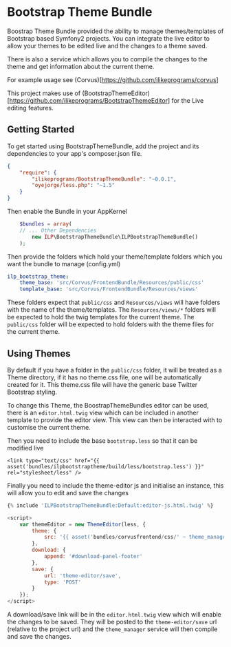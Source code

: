 Bootstrap Theme Bundle
======================

Boostrap Theme Bundle provided the ability to manage themes/templates of Bootstrap based Symfony2 projects.
You can integrate the live editor to allow your themes to be edited live and the changes to a theme saved.

There is also a service which allows you to compile the changes to the theme and get information about the current theme.

For example usage see (Corvus)[https://github.com/ilikeprograms/corvus]

This project makes use of (BootstrapThemeEditor)[https://github.com/ilikeprograms/BootstrapThemeEditor] for the Live editing features.

## Getting Started

To get started using BootstrapThemeBundle, add the project and its dependencies to your app's composer.json file.

```json
{
    "require": {
        "ilikeprograms/BootstrapThemeBundle": "~0.0.1",
        "oyejorge/less.php": "~1.5"
    }
}
```

Then enable the Bundle in your AppKernel

```php
    $bundles = array(
	// ... Other Dependencies
    	new ILP\BootstrapThemeBundle\ILPBootstrapThemeBundle()
    );
```

Then provide the folders which hold your theme/template folders which you want the bundle to manage (config.yml)

```yaml
ilp_bootstrap_theme:
    theme_base: 'src/Corvus/FrontendBundle/Resources/public/css'
    template_base: 'src/Corvus/FrontendBundle/Resources/views'
```

These folders expect that `public/css` and `Resources/views` will have folders with the name of the theme/templates.
The `Resources/views/*` folders will be expected to hold the twig templates for the current theme.
The `public/css` folder will be expected to hold folders with the theme files for the current theme.

## Using Themes

By default if you have a folder in the `public/css` folder, it will be treated as a Theme directory, if it has no theme.css file, one will be automatically created for it.
This theme.css file will have the generic base Twitter Bootstrap styling.

To change this Theme, the BoostrapThemeBundles editor can be used, there is an `editor.html.twig` view which can be included in another template to provide the editor view.
This view can then be interacted with to customise the current theme.

Then you need to include the base `bootstrap.less` so that it can be modified live

```twig
<link type="text/css" href="{{ asset('bundles/ilpbootstraptheme/build/less/bootstrap.less') }}" rel="stylesheet/less" />
```

Finally you need to include the theme-editor js and initialise an instance, this will allow you to edit and save the changes

```javascript
{% include 'ILPBootstrapThemeBundle:Default:editor-js.html.twig' %}

<script>
    var themeEditor = new ThemeEditor(less, {
        theme: {
            src: '{{ asset('bundles/corvusfrontend/css/' ~ theme_manager.getThemeChoice ~ '/theme.json') }}'
        },
        download: {
            append: '#download-panel-footer'
        },
        save: {
            url: 'theme-editor/save',
            type: 'POST'
        }
    });
</script>
```

A download/save link will be in the `editor.html.twig` view which will enable the changes to be saved. They will be posted to the `theme-editor/save` url (relative to the project url) and the `theme_manager`
service will then compile and save the changes.
